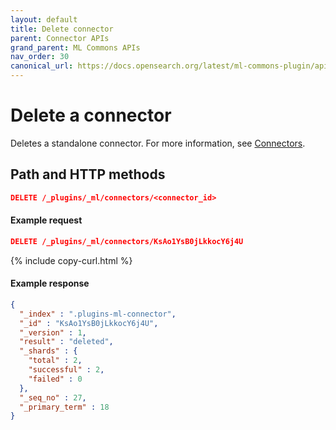 ```yaml
---
layout: default
title: Delete connector
parent: Connector APIs
grand_parent: ML Commons APIs
nav_order: 30
canonical_url: https://docs.opensearch.org/latest/ml-commons-plugin/api/connector-apis/delete-connector/
---
```


# Delete a connector

Deletes a standalone connector. For more information, see [Connectors]({{site.url}}{{site.baseurl}}/ml-commons-plugin/remote-models/connectors/).

## Path and HTTP methods

```json
DELETE /_plugins/_ml/connectors/<connector_id>
```

#### Example request

```json
DELETE /_plugins/_ml/connectors/KsAo1YsB0jLkkocY6j4U
```
{% include copy-curl.html %}

#### Example response

```json
{
  "_index" : ".plugins-ml-connector",
  "_id" : "KsAo1YsB0jLkkocY6j4U",
  "_version" : 1,
  "result" : "deleted",
  "_shards" : {
    "total" : 2,
    "successful" : 2,
    "failed" : 0
  },
  "_seq_no" : 27,
  "_primary_term" : 18
}
```